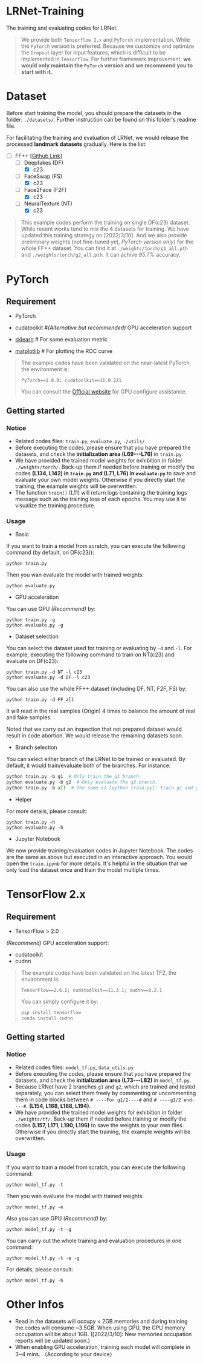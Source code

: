# LRNet-Training

The training and evaluating codes for LRNet.

> We provide both `Tensorflow 2.x` and `PyTorch` implementation. While the `PyTorch` version is preferred. Because we customize and optimize the `Dropout` layer for input features, which is difficult to be implemented in `Tensorflow`. For further framework improvement, **we would only maintain the `PyTorch` version and we recommend you to start with it.** 





# Dataset

Before start training the model, you should prepare the datasets in the folder: `./datasets/`. Further instruction can be found on this folder's readme file.

For facilitating the training and evaluation of LRNet, we would release the processed **landmark datasets** gradually. Here is the list:

- [ ] FF++ [[Github Link](https://github.com/ondyari/FaceForensics)]
  - [ ] Deepfakes (DF)
    - [x] c23
  - [ ] FaceSwap (FS)
    - [x] c23
  - [ ] Face2Face (F2F)
    - [x] c23
  - [ ] NeuralTexture (NT)
    - [x] c23

> This example codes perform the training on single DF(c23) dataset. While recent works tend to mix the 4 datasets for training. We have updated this training strategy on [2022/3/10]. And we also provide preliminary weights (not fine-tuned yet, _PyTorch version only_) for the whole FF++ dataset. You can find it at `./weights/torch/g1_all.pth` and `./weights/torch/g2_all.pth`. It can achive *95.7%* accuracy.





# PyTorch

## Requirement

- PyTorch

- cudatoolkit #*(Alternative but recommended)* GPU acceleration support
- [sklearn](https://scikit-learn.org/stable/install.html#installation-instructions) # For some evaluation metric
- [matplotlib](https://matplotlib.org/stable/users/getting_started/) # For plotting the ROC curve

> The example codes have been validated on the near-latest PyTorch, the environment is:
>
> `PyTorch==1.8.0; cudatoolkit==11.0.221 `
>
> You can consult the [Official website](https://pytorch.org/) for GPU configure assistance.

## Getting started

### Notice

- Related codes files: `train.py`, `evaluate.py`, `./utils/`
- Before executing the codes, please ensure that you have prepared the datasets, and check the **initialization area (L69---L76)** in `train.py`.
- We have provided the trained model weights for exhibition in folder `./weights/torch/`. Back-up them if needed before training or modify the codes **(L134, L142) in `train.py` and (L71, L76) in `evaluate.py`** to save and evaluate your own model weights. Otherwise if you directly start the training, the example weights will be overwritten.
- The function `train()` (L11) will return logs containing the training logs message such as the training loss of each epochs. You may use it to visualize the training procedure.



### Usage

- Basic

If you want to train a model from scratch, you can execute the following command (by default, on DF(c23)):

```shell
python train.py
```

Then you wan evaluate the model with trained weights:

```shell
python evaluate.py
```

- GPU acceleration

You can use GPU *(Recommend)* by:

```shell
python train.py -g
python evaluate.py -g
```

- Dataset selection

You can select the dataset used for training or evaluating by `-d` and `-l`. For example, executing the following command to train on NT(c23) and evaluate on DF(c23):

```shell
python train.py -d NT -l c23
python evaluate.py -d DF -l c23
```

You can also use the whole FF++ dataset (including DF, NT, F2F, FS) by:

```shell
python train.py -d FF_all
```

It will read in the real samples (Origin) 4 times to balance the amount of real and fake samples.

Noted that we carry out an inspection that not prepared dataset would result in code abortion. We would release the remaining datasets soon.

- Branch selection

You can select either branch of the LRNet to be trained or evaluated. By default, it would train/evaluate both of the branches. For instance:

```python
python train.py -b g1  # Only train the g1 branch.
python evaluate.py -b g2  # Only evaluate the g2 branch.
python train.py -b all  # The same as [python train.py]: train g1 and g2.
```

- Helper

For more details, please consult:

```shell
python train.py -h
python evaluate.py -h
```

- Jupyter Notebook

We now provide training/evaluation codes in Jupyter Notebook. 
The codes are the same as above but executed in an interactive approach.
You would open the `train.ipynb` for more details.
It's helpful in the situation that we only load the dataset once and train the model multiple times.


# TensorFlow 2.x

## Requirement

- TensorFlow > 2.0

*(Recommend)* GPU acceleration support:

- cudatoolkit
- cudnn

> The example codes have been validated on the latest TF2, the environment is:
>
> `TensorFlow==2.6.2; cudatoolkit==11.3.1; cudnn==8.2.1 `
>
> You can simply configure it by:
>
> ```bash
> pip install tensorflow
> conda install cudnn
> ```



## Getting started

### Notice

- Related codes files: `model_tf.py`, `data_utils.py`
- Before executing the codes, please ensure that you have prepared the datasets, and check the **initialization area (L73---L82)** in `model_tf.py`.
- Because LRNet have 2 branches `g1` and `g2`, which are trained and tested separately, you can select them freely by commenting or uncommenting them in code blocks between `# ----For g1/2----#` and `# ----g1/2 end----#`. **(L154, L168, L188, L194)**.
- We have provided the trained model weights for exhibition in folder `./weights/tf/`. Back-up them if needed before training or modify the codes **(L157, L171, L190, L196)** to save the weights to your own files. Otherwise if you directly start the training, the example weights will be overwritten.



### Usage

If you want to train a model from scratch, you can execute the following command:

```shell
python model_tf.py -t
```

Then you wan evaluate the model with trained weights:

```shell
python model_tf.py -e
```

Also you can use GPU *(Recommend)* by:

```shell
python model_tf.py -t -g
```

You can carry out the whole training and evaluation procedures in one command:

```shell
python model_tf.py -t -e -g
```

For details, please consult:

```shell
python model_tf.py -h
```





# Other Infos

- Read in the datasets will occupy < 2GB memories and during training the codes will consume ~3.5GB. When using GPU, the GPU memory occupation will be about 1GB. ([2022/3/10]: New memories occupation reports will be updated soon.)
- When enabling GPU acceleration, training each model will complete in 3~4 mins. （According to your device）
